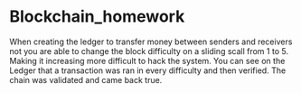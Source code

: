 # Blockchain_homework
When creating the ledger to transfer money between senders and receivers not you are able to change the block difficulty on a sliding scall from 1 to 5. Making it increasing more difficult to hack the system. You can see on the Ledger that a transaction was ran in every difficulty and then verified. The chain was validated and came back true. 